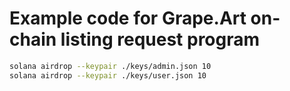 # Example code for Grape.Art on-chain listing request program

```bash
solana airdrop --keypair ./keys/admin.json 10
solana airdrop --keypair ./keys/user.json 10
```
